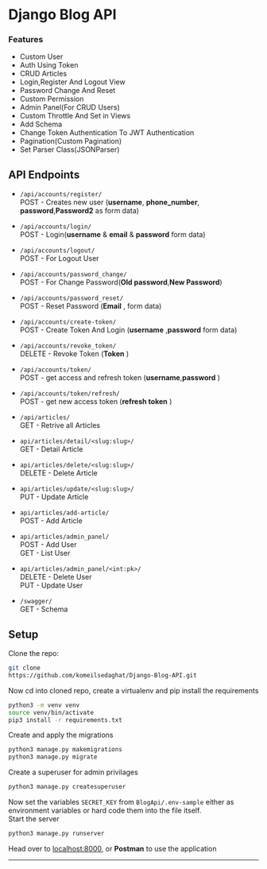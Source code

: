 # Django Blog API

### Features
- Custom User
- Auth Using Token
- CRUD Articles
- Login,Register And Logout View
- Password Change And Reset
- Custom Permission
- Admin Panel(For CRUD Users)
- Custom Throttle And Set in Views
- Add Schema 
- Change Token Authentication To JWT Authentication
- Pagination(Custom Pagination)
- Set Parser Class(JSONParser)
## API Endpoints


- `/api/accounts/register/`
<br>POST - Creates new user (**username**, **phone_number**, **password**,**Password2** as form data)
- `/api/accounts/login/`
<br>POST - Login(**username** & **email** & **password** form data)
- `/api/accounts/logout/`
<br>POST - For Logout User
- `/api/accounts/password_change/`
<br>POST - For Change Password(**Old password**,**New Password**)
- `/api/accounts/password_reset/`
<br>POST - Reset Password (**Email** , form data)
- `/api/accounts/create-token/`
<br>POST - Create Token And Login (**username** ,**password** form data)
- `/api/accounts/revoke_token/`
<br>DELETE - Revoke Token (**Token** )
- `/api/accounts/token/`
<br>POST - get access and refresh token (**username**,**password** )
- `/api/accounts/token/refresh/`
<br>POST - get new access token (**refresh token** )


- `/api/articles/`
<br>GET - Retrive all Articles
- `api/articles/detail/<slug:slug>/`
<br>GET - Detail Article
- `api/articles/delete/<slug:slug>/`
<br>DELETE - Delete Article
- `api/articles/update/<slug:slug>/`
<br>PUT - Update Article
- `api/articles/add-article/`
<br>POST - Add Article
- `api/articles/admin_panel/`
<br>POST - Add User
<br>GET - List User
- `api/articles/admin_panel/<int:pk>/`
<br>DELETE - Delete User
<br>PUT - Update User
- `/swagger/`
<br>GET - Schema


## Setup

Clone the repo:
```bash
git clone
https://github.com/komeilsedaghat/Django-Blog-API.git
```
Now cd into cloned repo, create a virtualenv and pip install the requirements
```bash
python3 -m venv venv
source venv/bin/activate
pip3 install -r requirements.txt
```
Create and apply the migrations
```bash
python3 manage.py makemigrations
python3 manage.py migrate
```
Create a superuser for admin privilages
```bash
python3 manage.py createsuperuser
```
Now set the variables `SECRET_KEY` from `BlogApi/.env-sample` either as environment variables or hard code them into the file itself.
<br>Start the server
```bash
python3 manage.py runserver
```
Head over to [localhost:8000](http://localhost:8000/), or **Postman** to use the application

---

